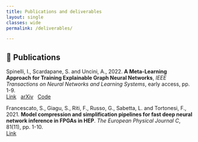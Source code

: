 ```yaml
---
title: Publications and deliverables
layout: single
classes: wide
permalink: /deliverables/

---
```


## 📰 Publications

<p>
Spinelli, I., Scardapane, S. and Uncini, A., 2022. <strong>A Meta-Learning Approach for Training Explainable Graph Neural Networks</strong>, <em>IEEE Transactions on Neural Networks and Learning Systems</em>, early access, pp. 1-9.
<br />
    <a href="https://ieeexplore.ieee.org/document/9772740"><i class="far fa-file-pdf"></i> Link</a>&nbsp;&nbsp;
	<a href="https://arxiv.org/abs/2109.09426"><i class="far fa-copy"></i> arXiv</a>&nbsp;&nbsp;
	<a href="https://github.com/ispamm/MATE"><i class="fas fa-code-branch"></i> Code</a>&nbsp;&nbsp;
</p>

<p>
Francescato, S., Giagu, S., Riti, F., Russo, G., Sabetta, L. and Tortonesi, F., 2021. <strong>Model compression and simplification pipelines for fast deep neural network inference in FPGAs in HEP</strong>. <em>The European Physical Journal C</em>, 81(11), pp. 1-10.
<br />
    <a href="https://link.springer.com/article/10.1140/epjc/s10052-021-09770-w"><i class="far fa-file-pdf"></i> Link</a>&nbsp;&nbsp;
</p>

